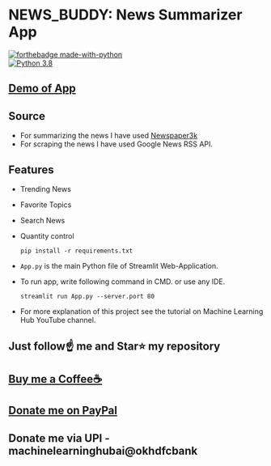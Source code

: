 # NEWS_BUDDY: News Summarizer App

[![forthebadge made-with-python](http://ForTheBadge.com/images/badges/made-with-python.svg)](https://www.python.org/)                 
[![Python 3.8](https://img.shields.io/badge/python-3.8-blue.svg)](https://www.python.org/downloads/release/python-360/)   


## [Demo of App](https://share.streamlit.io/spidy20/innews/App.py)

## Source
- For summarizing the news I have used [Newspaper3k](https://newspaper.readthedocs.io/en/latest/)
- For scraping the news I have used Google News RSS API.

## Features
- Trending News
- Favorite Topics
- Search News
- Quantity control


  ```
  pip install -r requirements.txt
  ```
- `App.py` is the main Python file of Streamlit Web-Application. 
- To run app, write following command in CMD. or use any IDE.
  ```
  streamlit run App.py --server.port 80
  ```
- For more explanation of this project see the tutorial on Machine Learning Hub YouTube channel.


## Just follow☝️ me and Star⭐ my repository 

## [Buy me a Coffee☕](https://www.buymeacoffee.com/spidy20)
## [Donate me on PayPal](https://www.paypal.me/spidy1820)
## Donate me via UPI - machinelearninghubai@okhdfcbank
